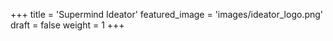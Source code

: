 +++
title = 'Supermind Ideator'
featured_image = 'images/ideator_logo.png'
draft = false
weight = 1
+++


